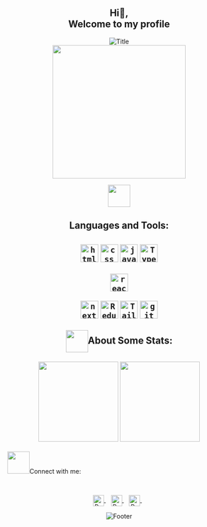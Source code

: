 

<h2 align="center">Hi👋,<br>
Welcome to my profile  </h2>

  <div align="center">
  <img src="https://readme-typing-svg.herokuapp.com?font=Dancing+Script&size=60&color=f74086&center=true&vCenter=true&width=700&height=70&lines=Heyyy!+I'm+Reza+Behzadi;Computer+Science+Student;Fron-End+react+Developer;Always+learning+new+things;" alt="Title"></img>
</div>

<div align="center">

  


  
<img src='https://i.pinimg.com/originals/de/7e/63/de7e63d9ebdbe909a53e4c9facfa4ce6.gif' width="300">


<br />

<img align="center" src="https://media2.giphy.com/media/QssGEmpkyEOhBCb7e1/giphy.gif?cid=ecf05e47a0n3gi1bfqntqmob8g9aid1oyj2wr3ds3mg700bl&rid=giphy.gif" height="50px"><h2>Languages and Tools:<h2/> 

<code><img title="HTML 5" alt="html5" width="40px" src="https://cdn.jsdelivr.net/gh/devicons/devicon/icons/html5/html5-original.svg" /></code>
<code><img title="CSS 3" alt="css 3" width="40px" src="https://cdn.jsdelivr.net/gh/devicons/devicon/icons/css3/css3-original.svg" /></code>
<code><img title="JavaScript" alt="javascript" width="40px" src="https://cdn.jsdelivr.net/gh/devicons/devicon/icons/javascript/javascript-original.svg" /></code>
<code><img title="TypeScript" alt="TypeScript" width="40px" src="https://cdn.jsdelivr.net/gh/devicons/devicon/icons/typescript/typescript-original.svg" /></code>

<code><img title="ReactJS" alt="react js" width="40px" src="https://cdn.jsdelivr.net/gh/devicons/devicon/icons/react/react-original.svg" /></code>

<code><img title="Next.js" alt="next.js" width="40px" src="https://cdn.jsdelivr.net/gh/devicons/devicon/icons/nextjs/nextjs-original.svg" /></code>
<code><img title="Redux" alt="Redux" width="40px" src="https://cdn.jsdelivr.net/gh/devicons/devicon/icons/redux/redux-original.svg" /></code>
<code><img title="Tailwind" alt="Tailwind" width="40px" src="https://cdn.jsdelivr.net/gh/devicons/devicon/icons/tailwindcss/tailwindcss-plain.svg" /></code>
<code><img title="Git" alt="git" width="40px" src="https://cdn.jsdelivr.net/gh/devicons/devicon/icons/git/git-original.svg" /></code>


<img align="center" src="https://media0.giphy.com/media/cNZqrH5IzOG0xrlWks/giphy.gif?cid=ecf05e47map255q427en9uprqc1sb0unjq5k4fnqg5pmhhs4&rid=giphy.gif&ct=s" height="50px">About Some Stats:

 <img height="180em" src="https://github-readme-stats-eight-theta.vercel.app/api/top-langs/?username=reza-behzadi&layout=compact&langs_count=8&theme=algolia"/>
 
<img height="180em" src="https://github-readme-stats-eight-theta.vercel.app/api?username=reza-behzadi&show_icons=true&theme=algolia&include_all_commits=true&count_private=true"/>
  
</div>

<!-- <p align="center"> -->  
<!-- <img height="180em" src="https://github-readme-streak-stats.herokuapp.com?user=reza-behzadi&theme=algolia&hide_border=true&date_format=M%20j%5B%2C%20Y%5D&border=0D1117" /> -->
<!-- </p> -->


 <img src='https://raw.githubusercontent.com/ShahriarShafin/ShahriarShafin/main/Assets/handshake.gif' height="50px">Connect with me:

<br />

<p align="center">
  <a href="reza.behzadi0000@gmail.com" >
    <img align="center" alt="Reza Behzadi | Gmail" width="25px" src="https://edent.github.io/SuperTinyIcons/images/svg/gmail.svg" />
  </a> &nbsp;&nbsp;
  
  
  <a href="linkedin.com/in/reza-behzadi" target="_blank">
  <img align="center" alt="Reza Behzadi | Linkedin" width="25px" src="https://edent.github.io/SuperTinyIcons/images/svg/linkedin.svg" />
</a> &nbsp;&nbsp;
  
  
   <a href="https://t.me/rza_behzadi" target="_blank">
  <img align="center" alt="Reza Behzadi | Telegram" width="25px" src="https://edent.github.io/SuperTinyIcons/images/svg/telegram.svg" />
</a> &nbsp;&nbsp;
  
  
  

<p> 
 
<div align="center">
  <img src="https://readme-typing-svg.herokuapp.com?font=Dancing+Script&size=30&color=F38F02&center=true&vCenter=true&width=300&height=50&lines=Thanks+for+your+visit!;Have+a+nice+day!;" alt="Footer"></img>
</div>







